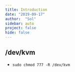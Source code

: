 ```yaml
---
title: Introduction
date: "2019-09-17"
author:  "Sol"
sidebar: auto
project: false
hide: false
---
```


## /dev/kvm

* `sudo chmod 777 -R /dev/kvm`

